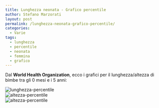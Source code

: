 ```yaml
---
title: Lunghezza neonata - Grafico percentile
author: Stefano Marzorati
layout: post
permalink: /lunghezza-neonata-grafico-percentile/
categories:
  - Varie
tags:
  - lunghezza
  - percentile
  - neonata
  - femmina
  - grafico
---
```

Dal **World Health Organization**, ecco i grafici per il lunghezza/altezza di bimbe tra gli 0 mesi e i 5 anni:   

![lunghezza-percentile](https://farm9.staticflickr.com/8698/16956970680_c16c0e527f_o.jpg)   
![altezza-percentile](https://farm8.staticflickr.com/7663/16956970190_df94c9c97c_o.jpg)   
![altezza-percentile](https://farm8.staticflickr.com/7619/17142927602_33d5107f2a_o.jpg)   
